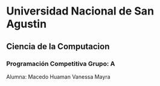 # Universidad Nacional de San Agustin
## Ciencia de la Computacion 
### Programación Competitiva Grupo: A
Alumna: Macedo Huaman Vanessa Mayra
